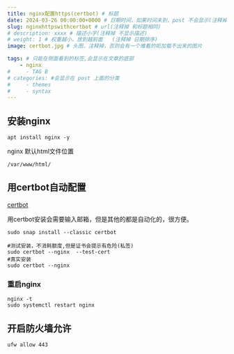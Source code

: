 ```yaml
---
title: nginx配置https(certbot) # 标题
date: 2024-03-26 00:00:00+0000 # 日期时间，如果时间未到，post 不会显示(注释掉 不显示日期)
slug: nginxhttpswithcertbot # url(注释掉 和标题相同)
# description: xxxx # 描述小字(注释掉 不显示描述)
# weight: 1 # 权重越小，放到越前面   (注释掉 日期排序)
image: certbot.jpg # 头图，注释掉，否则会有一个难看的呃加载不出来的图片

tags: # 只能在侧面看到的标签,会显示在文章的底部
    - nginx
#     - TAG B
# categories: #会显示在 post 上面的分类
#     - themes
#     - syntax
---
```




## 安装nginx
```
apt install nginx -y
```

nginx 默认html文件位置
```
/var/www/html/
```

## 用certbot自动配置

[certbot](https://certbot.eff.org/instructions?ws=nginx&os=ubuntufocal)

用certbot安装会需要输入邮箱，但是其他的都是自动化的，很方便。

```
sudo snap install --classic certbot

#测试安装，不消耗额度,但是证书会提示有危险(私签)
sudo certbot --nginx  --test-cert
#真实安装
sudo certbot --nginx 
```

### 重启nginx
```
nginx -t
sudo systemctl restart nginx
```
## 开启防火墙允许

```
ufw allow 443
```